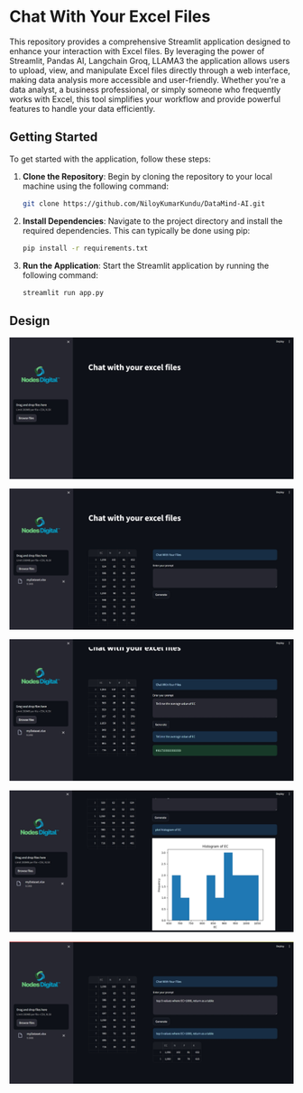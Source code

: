 # Chat With Your Excel Files

This repository provides a comprehensive Streamlit application designed to enhance your interaction with Excel files. By leveraging the power of Streamlit, Pandas AI, Langchain Groq, LLAMA3 the application allows users to upload, view, and manipulate Excel files directly through a web interface, making data analysis more accessible and user-friendly. Whether you're a data analyst, a business professional, or simply someone who frequently works with Excel, this tool simplifies your workflow and provide powerful features to handle your data efficiently.

## Getting Started

To get started with the application, follow these steps:

1. **Clone the Repository**: Begin by cloning the repository to your local machine using the following command:
   ```bash
   git clone https://github.com/NiloyKumarKundu/DataMind-AI.git
   ```
2. **Install Dependencies**: Navigate to the project directory and install the required dependencies.
   This can typically be done using pip:
   ```bash
   pip install -r requirements.txt
   ```
3. **Run the Application**: Start the Streamlit application by running the following command:
   ```bash
   streamlit run app.py
   ```

## Design

![OpenAI Logo](images/1.jpeg)

![OpenAI Logo](images/2.jpeg)

![OpenAI Logo](images/3.jpeg)

![OpenAI Logo](images/4.jpeg)

![OpenAI Logo](images/5.jpeg)
